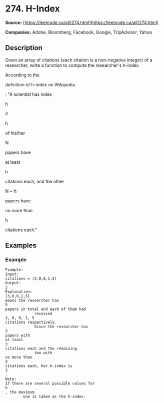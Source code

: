 # 274. H-Index

**Source:** [https://leetcode.ca/all/274.html](https://leetcode.ca/all/274.html)

**Companies:** Adobe, Bloomberg, Facebook, Google, TripAdvisor, Yahoo

## Description

Given an array of citations (each citation is a non-negative integer) of a researcher, write
        a function to compute the researcher's h-index.

According to the

definition
        of h-index on Wikipedia

: "A scientist has index

h

if

h

of his/her

N

papers have

at least

h

citations each, and the other

N − h

papers
        have

no more than

h

citations each."

## Examples

### Example

```
Example:
Input:
citations = [3,0,6,1,5]
Output:
3
Explanation:
[3,0,6,1,5]
means the researcher has
5
papers in total and each of them had
             received
3, 0, 6, 1, 5
citations respectively.
             Since the researcher has
3
papers with
at least
3
citations each and the remaining
             two with
no more than
3
citations each, her h-index is
3
.
Note:
If there are several possible values for
h
, the maximum
        one is taken as the h-index.
```

